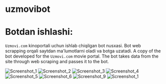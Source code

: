 # uzmovibot

# Botdan ishlashi: 
`Uzmovi.com` kinoportali uchun ishlab chiqilgan bot nusxasi. Bot web scrapping orqali saytdan ma'lumotlarni oladi va botga uzatadi.
A copy of the bot developed for the `Uzmovi.com` movie portal. The bot takes data from the site through web scraping and passes it to the bot.



![Screenshot_1](https://user-images.githubusercontent.com/99737165/230449653-d7aaa3a1-a268-43ad-80ec-2603c20adce1.png)
![Screenshot_2](https://user-images.githubusercontent.com/99737165/230449707-de666441-ac8c-4322-96d6-410f705df055.png)
![Screenshot_3](https://user-images.githubusercontent.com/99737165/230449728-60561f57-d563-450f-b6f5-c00240a8e7b4.png)
![Screenshot_4](https://user-images.githubusercontent.com/99737165/230449731-5097c3fd-03d9-45d2-808c-3c7df9c6e8c8.png)
![Screenshot_5](https://user-images.githubusercontent.com/99737165/230449738-e383db04-2498-474a-a8bb-735d0d9d042c.png)
![Screenshot_6](https://user-images.githubusercontent.com/99737165/230449760-8aa4d65e-0cf4-43f8-aac1-db276df5dbf1.png)
![Screenshot_9](https://user-images.githubusercontent.com/99737165/230449803-42ff68a0-1ea7-4bc1-baa7-7c68ef5e1282.png)
![Screenshot_1](https://user-images.githubusercontent.com/99737165/230449851-c95395b8-daa5-4d7c-b5fe-a400cfa588ae.png)
